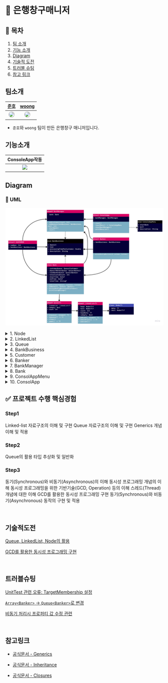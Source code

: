 # 🏦 은행창구매니저

## 📖 목차

1. [팀 소개](#팀소개)
2. [기능 소개](#기능소개)
3. [Diagram](#Diagram)
4. [기술적 도전](#기술적도전)
5. [트러블 슈팅](#트러블슈팅)
6. [참고 링크](#참고링크)

## 팀소개

 |[준호](https://github.com/junho15)|[woong](https://github.com/iOS-Woong)|
 |:---:|:---:|
| <img width="180px" img style="border: 2px solid lightgray; border-radius: 90px;-moz-border-radius: 90px;-khtml-border-radius: 90px;-webkit-border-radius: 90px;" src="https://i.imgur.com/CeXUOId.png">| <img width="180px" img style="border: 2px solid lightgray; border-radius: 90px;-moz-border-radius: 90px;-khtml-border-radius: 90px;-webkit-border-radius: 90px;" src="https://avatars.githubusercontent.com/u/96489602?v=4">|

- `준호`와 `woong` 팀이 만든 은행창구 매니저입니다.

## 기능소개

 |**ConsoleApp작동**|
 |:---:|
 |![](https://i.imgur.com/UXiJMUG.gif)|

## Diagram

### 🧬 UML

![은행창구 매니저 ClassDiagram](https://github.com/iOS-Woong/ios-bank-manager/blob/step-3/UML.jpg?raw=true)

<details>
<summary>1. Node</summary>
<div markdown="1">
- 데이터를 저장해줄 `data` 변수 / 다음 데이터의 주소값을 저장해줄 `next` 변수로 구성하였습니다.<br />
- 다음  의 주소값을 저장하기 위해 struct대신 reference type인 class로 구현하였습니다.<br />
- `data` 프로퍼티는 외부에서 접근하여 읽기만 하기 때문에 `private(set)` 키워드를 추가했습니다.<br />
- `Node` 클래스는 더 이상 상속하지 않기때문에 class 앞에 `final` 키워드를 추가했습니다.
</div>
</details>

<details>
<summary>2. LinkedList</summary>
<div markdown="1">
- `Node` 를 연결한 자료 구조형을 만들었습니다.<br />
- class로 구현해줄 마땅한 이유가 없어서 struct로 구현하였습니다.<br />
- 첫 노드를 가리키는 `head` 와 마지막 노드를 가리키는 `tail` 프로퍼티를 만들었습니다.<br />
- `head` 와 `tail` 프로퍼티에는 구현한 범위 밖에서 접근하지 못하도록 private 키워드를 추가했습니다.<br />
- 첫 노드의 값을 반환하는 `firstValue` 와 `LinkedList가` 비었는지 확인하는 `isEmpty` 연산 프로퍼티를 만들었습니다.<br />
- 끝에 노드를 추가하는 `addLast()`, 첫 번째 노드를 빼는 `removeFirst()`, 모든 노드를 지워주는 `removeAll()` 메서드를 만들었습니다.
</div>
</details>
<details>
<summary>3. Queue</summary>
<div markdown="1">
- 요구사항에 따라 `isEmpty`, `enqueue`, `dequeue`, `clear`, `peek` 을 구현하였습니다.<br />
- 다양한 데이터를 취급할 수 있도록 `Generic` 타입을 활용하였습니다.<br />
- `deposit`을 담당하는 은행원과 `loan`을 담당하는 은행원의 처리업무가 동시에 처리되는 것을 방지하기 위해 접근가능 스레드의 수를 제한을 의도로 `DispatchSemaphore`를 활용하였습니다.<br />
- `DispatchSemaphore`의 `value`값을 활용하기 위해 큐에 담긴 `Element`의 개수에 접근해야했고, 따라서,`count` 프로퍼티를 추가했습니다.
</div>
</details>
<details>
<summary>4. BankBusiness</summary>
<div markdown="1">
- 은행 업무(예금, 대출)을 열거형으로 만들었습니다.<br />
- 랜덤 값을 반환하는 `allCases.randomElement()`메서드를 사용하기 위해 `CaseIterable` 프로토콜을 채택했습니다.
</div>
</details>
<details>
<summary>5. Customer</summary>
<div markdown="1">
- 프로퍼티 `number` 는 은행에 온 고객을 대기번호를 기준으로 생각하여 `Int` 타입으로 만들었습니다.<br />
- 고객이 원하는 업무(대출, 예금)를 구분하기 위해서 `BankBusiness` 타입의 인스턴스를 갖도록 하였습니다.
</div>
</details>
<details>
<summary>6. Banker</summary>
<div markdown="1">
- 업무 처리 시 `Thread.sleep(forTimeInterval: Double)` 메서드를 지연함수로 채택하였습니다.<br />
- 은행원이 처리할 수 있는 업무(대출, 예금)를 구분하기 위해서 `BankBusiness` 타입의 인스턴스를 갖도록 하였습니다.
</div>
</details>
<details>
<summary>7. BankManager</summary>
<div markdown="1">
- `Bank` 의 인스턴스를 프로퍼티로 가지고, `Bank` 를 관리하고 실행하기 위한 기능을 가진 구조체를 만들었습니다.<br />
- `addCustomers()` 메서드에는 전달 받은 `count` 만큼 `Customer` 를 만들어서 `bank` 에 추가해주는 기능을 구현했습니다.<br />
- `addBankers()` 메서드에는 전달 받은 업무를 처리하는 `Banker` 를 `count` 만큼 만들어서 `bank` 에 추가해주는 기능을 구현했습니다.<br />
- `startBank()` 메서드에는 `bank` 가 업무를 시작하도록 하는 기능을 구현했습니다.
</div>
</details>
<details>
<summary>8. Bank</summary>
<div markdown="1">
- 고객 대기열을 저장하기 위해 `Queue<Customer>` 타입의 `customerQueue` 프로퍼티를 추가했습니다.<br />
- 총 업무시간(함수의 실행시간)을 측정하기 위한 저장 프로퍼티 `startTime`, `endTime`를 추가했습니다.<br />
- 고객 대기열에 고객을 추가하는 `addCustomerToQueue()` 메서드와 은행원 큐에 은행원을 추가하는 `addBanker()` 메서드를 만들었습니다.<br />
- `printClosingMessage()` 메서드에는 업무 마감시 처리한 고객과 총 업무시간을 출력해주는 기능을 구현했습니다.<br />
- `startBankBusiness()` 메서드 내부 처음과 끝에서 `startTime`, `endTime` 에 시간을 설정해주고 `printClosingMessage()` 메서드 호출 시 `startTime`, `endTime` 사이의 interval 출력하도록 했습니다.<br />
- `String(format:)` 을 사용해서 예시 화면처럼 총 업무시간 출력 시 소수점 아래 두자리까지 무조건 보이도록 했습니다.<br />
- `processBankingBusinessOfCustomers()` 메서드는 고객 대기열에서 한명씩 고객을 `dequeue` 한 뒤 `Banker` 에게 전달하여 고객의 업무를 처리 할 수 있도록 구현하였습니다.<br />
- 고객 업무 처리 시 은행원을 `dequeue` 하여 은행원이 업무를 처리하도록 한 뒤 다시 `enqueue` 하여 제일 마지막 순서로 가도록 했습니다. 이렇게하면 은행원이 순환하면서 업무를 처리할 수 있었습니다.<br />
- `DispatchSemaphore`는 자원에 접근할 수 있는 스레드의 수를 제어해주는 역할을 합니다. `startBankBusiness()` 메서드에서는 업무별로 `depositSemaphore`, `loanSemaphore`를 두어서 스레드의 수를 각 은행원의 수만큼 제한하도록 했습니다.<br />
- `DispatchGroup` 은 비동기적으로 처리되는 작업들을 그룹으로 묶어, 그룹 단위로 작업 상태를 추적할 수 있는 기능입니다. `startBankBusiness()` 메서드에서는 `DispatchGroup`으로 예금 업무 처리 작업과 대출 업무 처리 작업을 묶었습니다. 그리고 `wait()` 로 모든 작업이 끝났는 지를 확인해서 `printClosingMessage()` 를 호출하도록 했습니다. `wait()` 는 `DispatchGroup` 의 작업이 끝나기를 기다리는 메서드입니다.<br />
- 업무 처리는 `DispatchQueue.global().async()` 로 구현하였습니다. 각각의 은행원이 새로운 스레드에서 `global()` 다음 작업을 기다리지 않고 업무를 처리할 수 있도록 비동기로 `async()` 만들어야 했기에 위 방식으로 구현하였습니다.
</div>
</details>
<details>
<summary>9. ConsolAppMenu</summary>
<div markdown="1">
- 콘솔앱에서 사용하는 메뉴를 열거형으로 만들었습니다.
</div>
</details>
<details>
<summary>10. ConsolApp</summary>
<div markdown="1">
- 콘솔앱을 실행하고 관리하기 위해 콘솔앱 구조체를 만들었습니다<br />
- `inputMenu()` 메서드와 `start()` 메서드에서는 재귀함수를 활용했습니다. 재귀 함수는 함수 안에서 스스로를 호출하는 형태를 말합니다. 재귀함수에서는 탈출 조건이 중요해서 그 부분을 신경써서 구현했습니다.<br />
- `startBankByCreatingBankManager()` 메서드에는 `BankManger` 를 `reset()` 하고 10~30명 사이 숫자의 고객과, 은행원을 추가 한 뒤, 고객의 업무를 처리하는 기능을 구현했습니다.
</div>
</details>

## ✅ 프로젝트 수행 핵심경험

### Step1

 Linked-list 자료구조의 이해 및 구현
 Queue 자료구조의 이해 및 구현
 Generics 개념이해 및 적용

### Step2

 Queue의 활용
 타입 추상화 및 일반화

### Step3

 동기(Synchronous)와 비동기(Asynchronous)의 이해
 동시성 프로그래밍 개념의 이해
 동시성 프로그래밍을 위한 기반기술(GCD, Operation) 등의 이해
 스레드(Thread) 개념에 대한 이해
 GCD를 활용한 동시성 프로그래밍 구현
 동기(Synchronous)와 비동기(Asynchronous) 동작의 구현 및 적용

<br>

## 기술적도전

[Queue, LinkedList, Node의 활용](https://github.com/iOS-Woong/ios-bank-manager/wiki/%EA%B8%B0%EC%88%A0%EC%A0%81%EB%8F%84%EC%A0%84-&-%ED%8A%B8%EB%9F%AC%EB%B8%94%EC%8A%88%ED%8C%85#queue-linkedlist-node%EC%9D%98-%ED%99%9C%EC%9A%A9)

[GCD를 활용한 동시성 프로그래밍 구현](https://github.com/iOS-Woong/ios-bank-manager/wiki/%EA%B8%B0%EC%88%A0%EC%A0%81%EB%8F%84%EC%A0%84-&-%ED%8A%B8%EB%9F%AC%EB%B8%94%EC%8A%88%ED%8C%85#gcd%EB%A5%BC-%ED%99%9C%EC%9A%A9%ED%95%9C-%EB%8F%99%EC%8B%9C%EC%84%B1-%ED%94%84%EB%A1%9C%EA%B7%B8%EB%9E%98%EB%B0%8D-%EA%B5%AC%ED%98%84)

<br>

## 트러블슈팅

[UnitTest 관련 오류: TargetMembership 설정](https://github.com/iOS-Woong/ios-bank-manager/wiki/%EA%B8%B0%EC%88%A0%EC%A0%81%EB%8F%84%EC%A0%84-&-%ED%8A%B8%EB%9F%AC%EB%B8%94%EC%8A%88%ED%8C%85#unittest-%EA%B4%80%EB%A0%A8-%EC%98%A4%EB%A5%98-targetmembership-%EC%84%A4%EC%A0%95)

[`Array<Banker>` -> `Queue<Banker>`로 변경](https://github.com/iOS-Woong/ios-bank-manager/wiki/%EA%B8%B0%EC%88%A0%EC%A0%81%EB%8F%84%EC%A0%84-&-%ED%8A%B8%EB%9F%AC%EB%B8%94%EC%8A%88%ED%8C%85#arraybanker---queuebanker%EB%A1%9C-%EB%B3%80%EA%B2%BD)

[비동기 처리시 프로퍼티 값 수정 관련](https://github.com/iOS-Woong/ios-bank-manager/wiki/%EA%B8%B0%EC%88%A0%EC%A0%81%EB%8F%84%EC%A0%84-&-%ED%8A%B8%EB%9F%AC%EB%B8%94%EC%8A%88%ED%8C%85#%EB%B9%84%EB%8F%99%EA%B8%B0-%EC%B2%98%EB%A6%AC%EC%8B%9C-%ED%94%84%EB%A1%9C%ED%8D%BC%ED%8B%B0-%EA%B0%92-%EC%88%98%EC%A0%95-%EA%B4%80%EB%A0%A8)

<br>

## 참고링크

- [공식문서 - Generics](https://docs.swift.org/swift-book/LanguageGuide/Generics.html)

- [공식문서 - Inheritance](https://docs.swift.org/swift-book/LanguageGuide/Inheritance.html)

- [공식문서 - Closures](https://docs.swift.org/swift-book/LanguageGuide/Closures.html)
